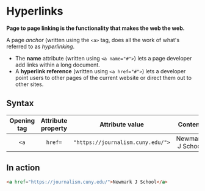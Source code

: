 # Hyperlinks
__Page to page linking is the functionality that makes the web the web.__

A page _anchor_ (written using the `<a>` tag, does all the work of what's referred to as _hyperlinking_.

- The __name__ attribute (written using `<a name="#">`) lets a page developer add links within a long document.
- A __hyperlink reference__ (written using `<a href="#">`) lets a developer point users to other pages of the current website or direct them out to other sites.

## Syntax

|Opening tag|Attribute property|Attribute value|Content|Closing tag|
|:--:|:--:|:--:|:--:|:--:|
|`<a`|`href=`|`"https://journalism.cuny.edu/">`|Newmark J School|`</a>`|

## In action
```html
<a href="https://journalism.cuny.edu/">Newmark J School</a>
```
